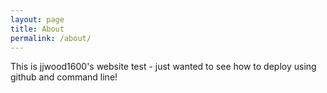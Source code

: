 ```yaml
---
layout: page
title: About
permalink: /about/
---
```


This is jjwood1600's website test - just wanted to see how to deploy using github and command line!

